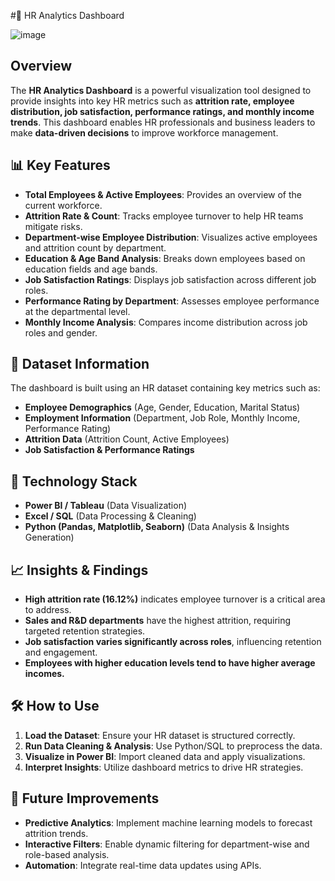 #📌 HR Analytics Dashboard

![image](https://github.com/user-attachments/assets/9315a692-0e69-4fbb-8a8c-a7e476c575a2)

## Overview
The **HR Analytics Dashboard** is a powerful visualization tool designed to provide insights into key HR metrics such as **attrition rate, employee distribution, job satisfaction, performance ratings, and monthly income trends**. This dashboard enables HR professionals and business leaders to make **data-driven decisions** to improve workforce management.

## 📊 Key Features
- **Total Employees & Active Employees**: Provides an overview of the current workforce.
- **Attrition Rate & Count**: Tracks employee turnover to help HR teams mitigate risks.
- **Department-wise Employee Distribution**: Visualizes active employees and attrition count by department.
- **Education & Age Band Analysis**: Breaks down employees based on education fields and age bands.
- **Job Satisfaction Ratings**: Displays job satisfaction across different job roles.
- **Performance Rating by Department**: Assesses employee performance at the departmental level.
- **Monthly Income Analysis**: Compares income distribution across job roles and gender.

## 📂 Dataset Information
The dashboard is built using an HR dataset containing key metrics such as:
- **Employee Demographics** (Age, Gender, Education, Marital Status)
- **Employment Information** (Department, Job Role, Monthly Income, Performance Rating)
- **Attrition Data** (Attrition Count, Active Employees)
- **Job Satisfaction & Performance Ratings**

## 🚀 Technology Stack
- **Power BI / Tableau** (Data Visualization)
- **Excel / SQL** (Data Processing & Cleaning)
- **Python (Pandas, Matplotlib, Seaborn)** (Data Analysis & Insights Generation)

## 📈 Insights & Findings
- **High attrition rate (16.12%)** indicates employee turnover is a critical area to address.
- **Sales and R&D departments** have the highest attrition, requiring targeted retention strategies.
- **Job satisfaction varies significantly across roles**, influencing retention and engagement.
- **Employees with higher education levels tend to have higher average incomes.**

## 🛠 How to Use
1. **Load the Dataset**: Ensure your HR dataset is structured correctly.
2. **Run Data Cleaning & Analysis**: Use Python/SQL to preprocess the data.
3. **Visualize in Power BI**: Import cleaned data and apply visualizations.
4. **Interpret Insights**: Utilize dashboard metrics to drive HR strategies.

## 📝 Future Improvements
- **Predictive Analytics**: Implement machine learning models to forecast attrition trends.
- **Interactive Filters**: Enable dynamic filtering for department-wise and role-based analysis.
- **Automation**: Integrate real-time data updates using APIs.
